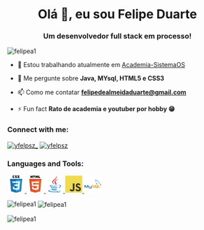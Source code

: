 <h1 align="center">Olá 👋, eu sou Felipe Duarte</h1>
<h3 align="center">Um desenvolvedor full stack em processo!</h3>

<p align="left"> <img src="https://komarev.com/ghpvc/?username=felipea1&label=Profile%20views&color=0e75b6&style=flat" alt="felipea1" /> </p>

- 🔭 Estou trabalhando atualmente em [Academia-SistemaOS](https://github.com/felipea1/Academia-SistemaOS)

- 💬 Me pergunte sobre **Java, MYsql, HTML5 e CSS3**

- 📫 Como me contatar **felipedealmeidaduarte@gmail.com**

- ⚡ Fun fact **Rato de academia e youtuber por hobby 😁**

<h3 align="left">Connect with me:</h3>
<p align="left">
<a href="https://instagram.com/yfelpsz_" target="blank"><img align="center" src="https://raw.githubusercontent.com/rahuldkjain/github-profile-readme-generator/master/src/images/icons/Social/instagram.svg" alt="yfelpsz_" height="30" width="40" /></a>
<a href="https://www.youtube.com/c/yfelpsz" target="blank"><img align="center" src="https://raw.githubusercontent.com/rahuldkjain/github-profile-readme-generator/master/src/images/icons/Social/youtube.svg" alt="yfelpsz" height="30" width="40" /></a>
</p>

<h3 align="left">Languages and Tools:</h3>
<p align="left"> <a href="https://www.w3schools.com/css/" target="_blank" rel="noreferrer"> <img src="https://raw.githubusercontent.com/devicons/devicon/master/icons/css3/css3-original-wordmark.svg" alt="css3" width="40" height="40"/> </a> <a href="https://www.w3.org/html/" target="_blank" rel="noreferrer"> <img src="https://raw.githubusercontent.com/devicons/devicon/master/icons/html5/html5-original-wordmark.svg" alt="html5" width="40" height="40"/> </a> <a href="https://www.java.com" target="_blank" rel="noreferrer"> <img src="https://raw.githubusercontent.com/devicons/devicon/master/icons/java/java-original.svg" alt="java" width="40" height="40"/> </a> <a href="https://developer.mozilla.org/en-US/docs/Web/JavaScript" target="_blank" rel="noreferrer"> <img src="https://raw.githubusercontent.com/devicons/devicon/master/icons/javascript/javascript-original.svg" alt="javascript" width="40" height="40"/> </a> <a href="https://www.mysql.com/" target="_blank" rel="noreferrer"> <img src="https://raw.githubusercontent.com/devicons/devicon/master/icons/mysql/mysql-original-wordmark.svg" alt="mysql" width="40" height="40"/> </a> </p>

<p><img align="left" src="https://github-readme-stats.vercel.app/api/top-langs?username=felipea1&show_icons=true&locale=en&layout=compact" alt="felipea1" /></p>

<p>&nbsp;<img align="center" src="https://github-readme-stats.vercel.app/api?username=felipea1&show_icons=true&locale=en" alt="felipea1" /></p>

<p><img align="center" src="https://github-readme-streak-stats.herokuapp.com/?user=felipea1&" alt="felipea1" /></p>
